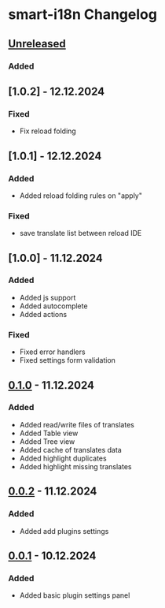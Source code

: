 <!-- Keep a Changelog guide -> https://keepachangelog.com -->

# smart-i18n Changelog

## [Unreleased]
### Added

## [1.0.2] - 12.12.2024
### Fixed
- Fix reload folding

## [1.0.1] - 12.12.2024
### Added
- Added reload folding rules on "apply"

### Fixed
- save translate list between reload IDE

## [1.0.0] - 11.12.2024
### Added
- Added js support
- Added autocomplete
- Added actions

### Fixed
- Fixed error handlers
- Fixed settings form validation

## [0.1.0] - 11.12.2024
### Added
- Added read/write files of translates
- Added Table view
- Added Tree view
- Added cache of translates data
- Added highlight duplicates
- Added highlight missing translates

## [0.0.2] - 11.12.2024
### Added
- Added add plugins settings

## [0.0.1] - 10.12.2024
### Added
- Added basic plugin settings panel

[Unreleased]: https://github.com/firus-v/smart-i18n/compare/v0.1.0...HEAD
[0.1.0]: https://github.com/firus-v/smart-i18n/releases/tag/v0.1.0
[0.0.2]: https://github.com/firus-v/smart-i18n/releases/tag/v0.0.2
[0.0.1]: https://github.com/firus-v/smart-i18n/releases/tag/v0.0.1